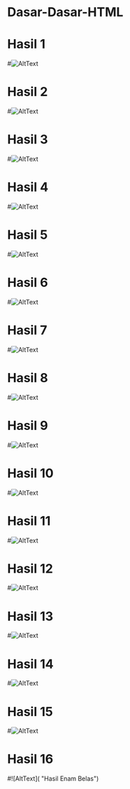 # Dasar-Dasar-HTML
# Hasil 1
#![AltText](https://github.com/najmi10/Dasar-Dasar-HTML/blob/master/LatHTML1.png "Hasil Satu")
# Hasil 2
#![AltText](https://github.com/najmi10/Dasar-Dasar-HTML/blob/master/LatHTML2.png "Hasil Dua")
# Hasil 3
#![AltText](https://github.com/najmi10/Dasar-Dasar-HTML/blob/master/LatHTML3(A).png "Hasil Tiga")
# Hasil 4
#![AltText](https://github.com/najmi10/Dasar-Dasar-HTML/blob/master/LatHTML3(B).png "Hasil Empat")
# Hasil 5
#![AltText](https://github.com/najmi10/Dasar-Dasar-HTML/blob/master/LatHTML4.png "Hasil Lima")
# Hasil 6
#![AltText](https://github.com/najmi10/Dasar-Dasar-HTML/blob/master/LatHTML5.png "Hasil Enam")
# Hasil 7
#![AltText](https://github.com/najmi10/Dasar-Dasar-HTML/blob/master/LatHTML6.png "Hasil Tujuh")
# Hasil 8
#![AltText](https://github.com/najmi10/Dasar-Dasar-HTML/blob/master/LatHTML7.png "Hasil Delapan")
# Hasil 9
#![AltText](https://github.com/najmi10/Dasar-Dasar-HTML/blob/master/LatHTML8.png "Hasil Sembilan")
# Hasil 10
#![AltText](https://github.com/najmi10/Dasar-Dasar-HTML/blob/master/LatHTML9.png "Hasil Sepuluh")
# Hasil 11
#![AltText](https://github.com/najmi10/Dasar-Dasar-HTML/blob/master/LatHTML10.png "Hasil Sebelas")
# Hasil 12
#![AltText](https://github.com/najmi10/Dasar-Dasar-HTML/blob/master/PrakHTML1%20(1).png "Hasil Dua Belas")
# Hasil 13
#![AltText](https://github.com/najmi10/Dasar-Dasar-HTML/blob/master/PrakHTML2A.png "Hasil Tiga Belas")
# Hasil 14
#![AltText](https://github.com/najmi10/Dasar-Dasar-HTML/blob/master/PrakHTML2B.png "Hasil Empat Belas")
# Hasil 15
#![AltText](https://github.com/najmi10/Dasar-Dasar-HTML/blob/master/PrakHTML2C.png "Hasil Lima Belas")
# Hasil 16
#![AltText]( "Hasil Enam Belas")






